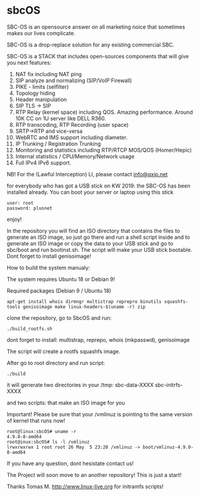 # sbcOS

SBC-OS is an opensource answer on all marketing noice that sometimes makes
our lives complicate. 

SBC-OS is a drop-replace solution for any existing commercial SBC.

SBC-OS is a STACK that includes open-sources components that will give you
next features:

 
1. NAT fix including NAT ping
2. SIP analyze and normalizing (SIP/VoIP Firewall) 
3. PIKE - limits (selfilter)
4. Topology hiding
5. Header manipulation
6. SIP TLS -> SIP
7. RTP Relay (kernel space) including QOS. Amazing performance. Around 10K CC on
1U server like DELL R360.
8. RTP transcoding, RTP Recording  (user space)
9. SRTP->RTP and vice-versa
10. WebRTC and IMS support including diameter.
11. IP Trunking / Registration Trunking
12. Monitoring and statistics including RTP/RTCP MOS/QOS (Homer/Hepic)
13. Internal statistics / CPU/Memory/Network usage
14. Full IPv4 IPv6 support. 


NB! For the (Lawful Interception) LI, please contact info@qxip.net


for everybody who has got a USB stick on KW 2019: the SBC-OS has been
installed already. You can boot your server or laptop using this stick
```
user: root
password: plusnet

```

enjoy!


In the repository you will find an ISO directory that contains the files to generate an ISO image, 
so just go there and run a shell script inside and to generate an ISO image or copy the data 
to your USB stick and go to sbc/boot and run bootinst.sh. The script will make your USB stick bootable. 
Dont forget to install genisoimage!


How to build the system manualy:

The system requires Ubuntu 18 or Debian 9!

Required packages (Debian 9 / Ubuntu 18)

```
apt-get install whois dirmngr multistrap reprepro binutils squashfs-tools genisoimage make linux-headers-$(uname -r) zip
```

clone the repository, go to SbcOS and run:

```
./build_rootfs.sh
```

dont forget to install: multistrap, reprepo, whois (mkpasswd), genisoimage

The script will create a rootfs squashfs image.

After go to root directory and run script:

```
./build

```

it will generate two directories in your /tmp:
sbc-data-XXXX
sbc-initrfs-XXXX

and two scripts: that make an ISO image for you 


Important! Please be sure that your /vmlinuz is pointing to the same version of kernel
that runs now!

```
root@linux:sbcOS# uname -r
4.9.0-8-amd64
root@inux:sbcOS# ls -l /vmlinuz
lrwxrwxrwx 1 root root 26 May  5 23:20 /vmlinuz -> boot/vmlinuz-4.9.0-8-amd64

```

If you have any question, dont hesistate contact us!

The Project will soon move to an another repository! This is just a start!

Thanks Tomas M. <http://www.linux-live.org> for initramfs scripts!

